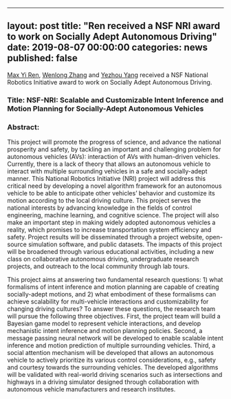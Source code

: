 ---
layout: post
title:  "Ren received a NSF NRI award to work on Socially Adept Autonomous Driving"
date:   2019-08-07 00:00:00
categories: news
published: false
----------------

[Max Yi Ren], [Wenlong Zhang] and [Yezhou Yang] received a NSF National Robotics Initiative
award to work on Socially Adept Autonomous Driving.

### Title: NSF-NRI: Scalable and Customizable Intent Inference and Motion Planning for Socially-Adept Autonomous Vehicles

### Abstract:
This project will promote the progress of science, and advance the
national prosperity and safety, by tackling an important and challenging
problem for autonomous vehicles (AVs): interaction of AVs with
human-driven vehicles. Currently, there is a lack of theory that
allows an autonomous vehicle to interact with multiple surrounding
vehicles in a safe and socially-adept manner. This National Robotics
Initiative (NRI) project will address this critical need by developing
a novel algorithm framework for an autonomous vehicle to be able to
anticipate other vehicles’ behavior and customize its motion according
to the local driving culture. This project serves the national
interests by advancing knowledge in the fields of control
engineering, machine learning, and cognitive science.  The project
will also make an important step in making widely adopted autonomous
vehicles a reality, which promises to increase transportation system
efficiency and safety. Project results will be disseminated through
a project website, open-source simulation software, and public
datasets. The impacts of this project will be broadened through
various educational activities, including a new class on
collaborative autonomous driving, undergraduate research projects,
and outreach to the local community through lab tours.

This project aims at answering two fundamental research questions: 1)
what formalisms of intent inference and motion planning are capable of
creating socially-adept motions, and 2) what embodiment of these
formalisms can achieve scalability for multi-vehicle interactions and
customizability for changing driving cultures? To answer these
questions, the research team will pursue the following three
objectives. First, the project team will build a Bayesian game model to
represent vehicle interactions, and develop mechanistic intent
inference and motion planning policies. Second, a message passing
neural network will be developed to enable scalable intent inference
and motion prediction of multiple surrounding vehicles. Third, a
social attention mechanism will be developed that allows an autonomous
vehicle to actively prioritize its various control considerations,
e.g., safety and courtesy towards the surrounding vehicles. The
developed algorithms will be validated with real-world driving
scenarios such as intersections and highways in a driving simulator
designed through collaboration with autonomous vehicle manufacturers
and research institutes.

[Max Yi Ren]: /index.html
[Wenlong Zhang]: https://home.riselab.info/
[Yezhou Yang]: https://yezhouyang.engineering.asu.edu/